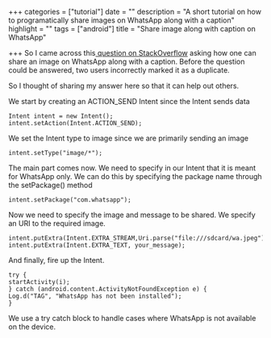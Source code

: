 +++
categories = ["tutorial"]
date = ""
description = "A short tutorial on how to programatically share images on WhatsApp along with a caption"
highlight = ""
tags = ["android"]
title = "Share image along with caption on WhatsApp"

+++
So I came across this[ question on StackOverflow](http://stackoverflow.com/questions/41461267/how-to-share-text-and-image-to-whatsapp-from-my-app) asking how one can share an image on WhatsApp along with a caption. Before the question could be answered, two users incorrectly marked it as a duplicate.

So I thought of sharing my answer here so that it can help out others.

We start by creating an ACTION_SEND Intent since the Intent sends data

    Intent intent = new Intent();
    intent.setAction(Intent.ACTION_SEND);

We set the Intent type to image since we are primarily sending an image

    intent.setType("image/*");

The main part comes now. We need to specify in our Intent that it is meant for WhatsApp only. We can do this by specifying the package name through the setPackage() method

    intent.setPackage("com.whatsapp");

Now we need to specify the image and message to be shared. We specify an URI to the required image.

    intent.putExtra(Intent.EXTRA_STREAM,Uri.parse("file:///sdcard/wa.jpeg"));
    intent.putExtra(Intent.EXTRA_TEXT, your_message);

And finally, fire up the Intent.

    try {
    startActivity(i);
    } catch (android.content.ActivityNotFoundException e) {
    Log.d("TAG", "WhatsApp has not been installed");
    }

We use a try catch block to handle cases where WhatsApp is not available on the device.